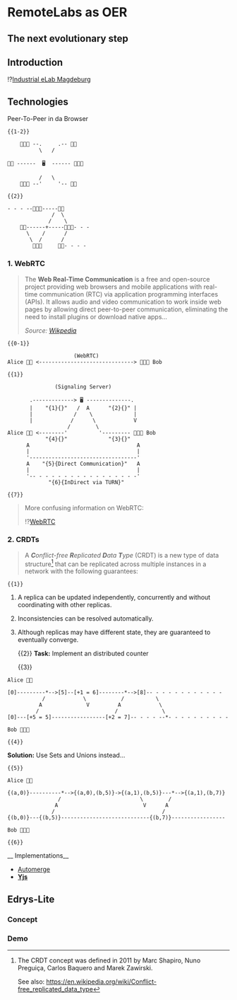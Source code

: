 <!--
author:   Andre Dietrich; Sebastian Zug

email:    LiaScript@web.de

version:  0.0.1

language: en

narrator: US English Female

comment:  Try to write a short comment about
          your course, multiline is also okay.

-->

# RemoteLabs as OER

The next evolutionary step
---------------------------

## Introduction

!?[Industrial eLab Magdeburg](https://www.youtube.com/watch?v=bICfKRyKTwE)

## Technologies

Peer-To-Peer in da Browser

    {{1-2}}
``` ascii    __Fig:__ Classic Client & Server Applications
    👨🏾‍💻 --.     .-- 👩‍💻
          \   /

👩‍💻 ------  🖥️  ------ 👨🏾‍💻

          /   \
    👨🏾‍💻 --'     '-- 👩‍💻
```

    {{2}}
``` ascii    __Fig:__ Peer^2^Peer- or Mesh-Networks
- - - --👨🏾‍💻-----👩‍💻
              /  \
             /    \
    👩‍💻------+-----👨🏾‍💻- - -
      \    /      /
       \  /      /
        👨🏾‍💻     👩‍💻- - - -
```

### 1. WebRTC

> The __Web Real-Time Communication__ is a free and open-source project providing web browsers and mobile applications with real-time communication (RTC) via application programming interfaces (APIs).
> It allows audio and video communication to work inside web pages by allowing direct peer-to-peer communication, eliminating the need to install plugins or download native apps...
>
> _Source: [Wikpedia](https://en.wikipedia.org/wiki/WebRTC)_


    {{0-1}}
``` ascii
                     (WebRTC)
Alice 👩‍💻 <------------------------------> 👨🏾‍💻 Bob
```

    {{1}}
``` ascii
               (Signaling Server)

       .-------------> 🖥️ --------------.
       |    "{1}{}"   /  A      "{2}{}" |
       |             /    \             |
       |            /      \            V
                   /        \
Alice 👩‍💻 <--------'          '--------- 👨🏾‍💻 Bob
            "{4}{}"             "{3}{}"
      A                                  A
      |                                  |
      '----------------------------------'
      A    "{5}{Direct Communication}"   A
      |                                  |
      '-- - - - - - - - - - - - - - - - -'
             "{6}{InDirect via TURN}"
```

    {{7}}
> More confusing information on WebRTC:
>
> !?[WebRTC](https://www.youtube.com/watch?v=7cbD-hFkzY0&autoplay=1&start=412)


### 2. CRDTs

> A _**C**onflict-free **R**eplicated **D**ata **T**ype_ (CRDT) is a new type of data structure[^1] that can be replicated across multiple instances in a network with the following guarantees:

    {{1}}
1. A replica can be updated independently, concurrently and without coordinating with other replicas.
2. Inconsistencies can be resolved automatically.
3. Although replicas may have different state, they are guaranteed to eventually converge.

    {{2}}
__Task:__ Implement an distributed counter

    {{3}}
``` ascii
Alice 👩‍💻

[0]---------*-->[5]--[+1 = 6]--------*-->[8]-- - - - - - - - - - - - 
           /            \           /          \
          A              V         A            \
         /                        /              \
[0]---[+5 = 5]-----------------[+2 = 7]-- - - - --*- - - - - - - - - -

Bob 👨🏾‍💻
```

    {{4}}
__Solution:__ Use Sets and Unions instead... 

    {{5}}
``` ascii
Alice 👩‍💻

{(a,0)}----------*-->{(a,0),(b,5)}->{(a,1),(b,5)}---*-->{(a,1),(b,7)}
                /                         \        /   
               A                           V      A   
              /                                  /
{(b,0)}---{(b,5)}----------------------------{(b,7)}-----------------

Bob 👨🏾‍💻
```

    {{6}}
<section>

__ Implementations__

- [Automerge](https://automerge.org)
- [__Yjs__](https://docs.yjs.dev)

</section>


[^1]: The CRDT concept was defined in 2011 by Marc Shapiro, Nuno Preguiça, Carlos Baquero and Marek Zawirski.

      See also: https://en.wikipedia.org/wiki/Conflict-free_replicated_data_type

## Edrys-Lite



### Concept


### Demo